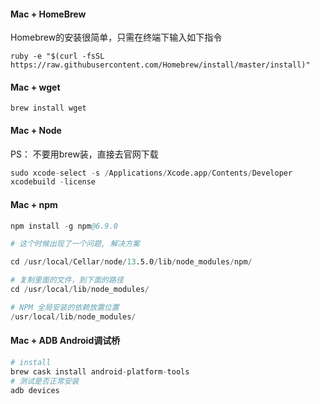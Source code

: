 #### Mac + HomeBrew

Homebrew的安装很简单，只需在终端下输入如下指令

`ruby -e "$(curl -fsSL https://raw.githubusercontent.com/Homebrew/install/master/install)"`

#### Mac + wget

`brew install wget`

#### Mac + Node

PS： 不要用brew装，直接去官网下载

```s
sudo xcode-select -s /Applications/Xcode.app/Contents/Developer
xcodebuild -license
```

#### Mac + npm

```s
npm install -g npm@6.9.0

# 这个时候出现了一个问题, 解决方案

cd /usr/local/Cellar/node/13.5.0/lib/node_modules/npm/

# 复制里面的文件，到下面的路径
cd /usr/local/lib/node_modules/

# NPM 全局安装的依赖放置位置
/usr/local/lib/node_modules/

```
#### Mac + ADB Android调试桥

```s
# install
brew cask install android-platform-tools
# 测试是否正常安装
adb devices
```


